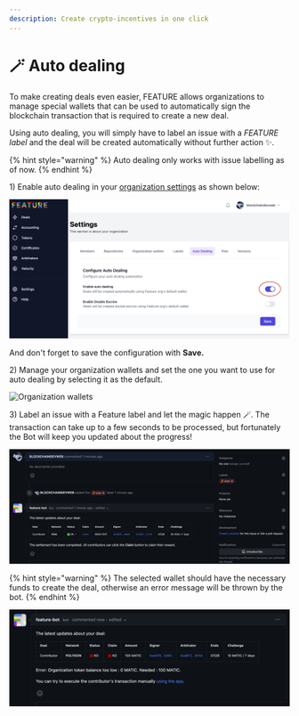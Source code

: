 ```yaml
---
description: Create crypto-incentives in one click
---
```


# 🪄 Auto dealing

To make creating deals even easier, FEATURE allows organizations to manage special wallets that can be used to automatically sign the blockchain transaction that is required to create a new deal.

Using auto dealing, you will simply have to label an issue with a _FEATURE label_ and the deal will be created automatically without further action ✨.

{% hint style="warning" %}
Auto dealing only works with issue labelling as of now.
{% endhint %}

1\) Enable auto dealing in your [organization settings](https://dashboard.feature.sh/settings/wallets) as shown below:

![Enable auto dealing](../.gitbook/assets/capture-dashboard-auto-dealing-enable.png)

And don't forget to save the configuration with **Save.**

2\) Manage your organization wallets and set the one you want to use for auto dealing by selecting it as the default.

![Organization wallets](../.gitbook/assets/select\_organization\_wallet.png)

3\) Label an issue with a Feature label and let the magic happen 🪄. The transaction can take up to a few seconds to be processed, but fortunately the Bot will keep you updated about the progress!

![Automatic Success Deal](../.gitbook/assets/capture-github-label-with-autodeal.png)

{% hint style="warning" %}
The selected wallet should have the necessary funds to create the deal, otherwise an error message will be thrown by the bot.
{% endhint %}

![Fail Deal](../.gitbook/assets/capture-github-autodeal-fail.png)
